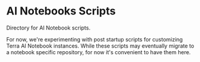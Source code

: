 # AI Notebooks Scripts

Directory for AI Notebook scripts.

For now, we're experimenting with post startup scripts for customizing Terra AI Notebook instances.
While these scripts may eventually migrate to a notebook specific repository, for now it's convenient
to have them here.
